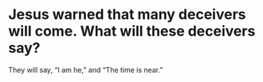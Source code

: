 # Jesus warned that many deceivers will come. What will these deceivers say?

They will say, “I am he,” and “The time is near.”
